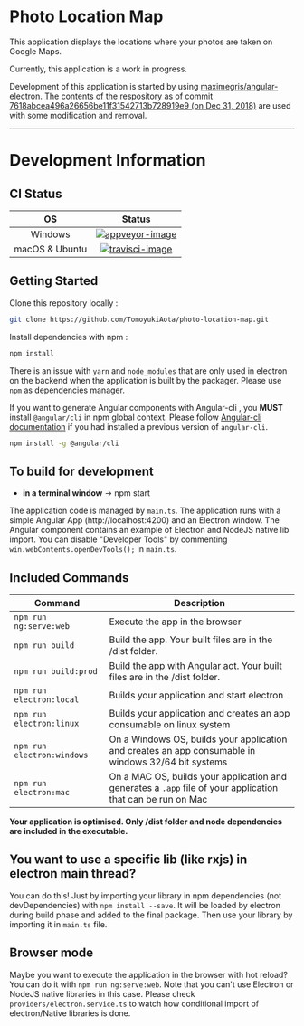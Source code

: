 # Photo Location Map

This application displays the locations where your photos are taken on Google Maps.

Currently, this application is a work in progress.

Development of this application is started by using [maximegris/angular-electron](https://github.com/maximegris/angular-electron). [The contents of the respository as of commit 7618abcea496a26656be11f31542713b728919e9 (on Dec 31, 2018)](https://github.com/maximegris/angular-electron/tree/7618abcea496a26656be11f31542713b728919e9) are used with some modification and removal.

<hr>

# Development Information

## CI Status

| OS             | Status                             |
|:--------------:|:----------------------------------:|
| Windows        | [![appveyor-image]][appveyor-link] |
| macOS & Ubuntu | [![travisci-image]][travisci-link] |

[appveyor-image]: https://ci.appveyor.com/api/projects/status/5v9p3ccw0jj0pgwn/branch/master?svg=true
[appveyor-link]: https://ci.appveyor.com/project/TomoyukiAota/photo-location-map/branch/master
[travisci-image]: https://travis-ci.org/TomoyukiAota/photo-location-map.svg?branch=master
[travisci-link]: https://travis-ci.org/TomoyukiAota/photo-location-map

## Getting Started

Clone this repository locally :

``` bash
git clone https://github.com/TomoyukiAota/photo-location-map.git
```

Install dependencies with npm :

``` bash
npm install
```

There is an issue with `yarn` and `node_modules` that are only used in electron on the backend when the application is built by the packager. Please use `npm` as dependencies manager.


If you want to generate Angular components with Angular-cli , you **MUST** install `@angular/cli` in npm global context.
Please follow [Angular-cli documentation](https://github.com/angular/angular-cli) if you had installed a previous version of `angular-cli`.

``` bash
npm install -g @angular/cli
```

## To build for development

- **in a terminal window** -> npm start

The application code is managed by `main.ts`. The application runs with a simple Angular App (http://localhost:4200) and an Electron window.
The Angular component contains an example of Electron and NodeJS native lib import.
You can disable "Developer Tools" by commenting `win.webContents.openDevTools();` in `main.ts`.

## Included Commands

|Command|Description|
|--|--|
|`npm run ng:serve:web`| Execute the app in the browser |
|`npm run build`| Build the app. Your built files are in the /dist folder. |
|`npm run build:prod`| Build the app with Angular aot. Your built files are in the /dist folder. |
|`npm run electron:local`| Builds your application and start electron
|`npm run electron:linux`| Builds your application and creates an app consumable on linux system |
|`npm run electron:windows`| On a Windows OS, builds your application and creates an app consumable in windows 32/64 bit systems |
|`npm run electron:mac`|  On a MAC OS, builds your application and generates a `.app` file of your application that can be run on Mac |

**Your application is optimised. Only /dist folder and node dependencies are included in the executable.**

## You want to use a specific lib (like rxjs) in electron main thread?

You can do this! Just by importing your library in npm dependencies (not devDependencies) with `npm install --save`. It will be loaded by electron during build phase and added to the final package. Then use your library by importing it in `main.ts` file.

## Browser mode

Maybe you want to execute the application in the browser with hot reload? You can do it with `npm run ng:serve:web`.
Note that you can't use Electron or NodeJS native libraries in this case. Please check `providers/electron.service.ts` to watch how conditional import of electron/Native libraries is done.
